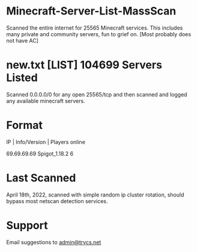 # Minecraft-Server-List-MassScan
Scanned the entire internet for 25565 Minecraft services. This includes many private and community servers, fun to grief on. [Most probably does not have AC]


# new.txt [LIST] 104699 Servers Listed
Scanned 0.0.0.0/0 for any open 25565/tcp and then scanned and logged any available minecraft servers.

# Format
IP | Info/Version | Players online

69.69.69.69 Spigot_1.18.2 6


# Last Scanned
April 18th, 2022, scanned with simple random ip cluster rotation, should bypass most netscan detection services.

# Support
Email suggestions to admin@trycs.net
